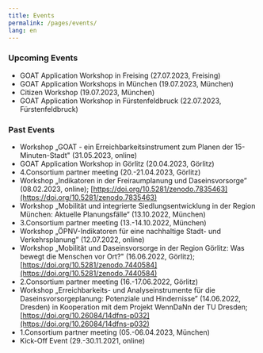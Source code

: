 ```yaml
---
title: Events
permalink: /pages/events/
lang: en
---
```

### Upcoming Events


- GOAT Application Workshop in Freising (27.07.2023, Freising)
- GOAT Application Workshops in München (19.07.2023, München)
- Citizen Workshop (19.07.2023, München)
- GOAT Application Workshop in Fürstenfeldbruck (22.07.2023, Fürstenfeldbruck)

### Past Events

- Workshop „GOAT - ein Erreichbarkeitsinstrument zum Planen der 15-Minuten-Stadt" (31.05.2023, online)
- GOAT Application Workshop in Görlitz (20.04.2023, Görlitz) 
- 4.Consortium partner meeting (20.-21.04.2023, Görlitz) 
- Workshop „Indikatoren in der Freiraumplanung und Daseinsvorsorge” (08.02.2023, online); [https://doi.org/10.5281/zenodo.7835463](https://doi.org/10.5281/zenodo.7835463) 
- Workshop „Mobilität und integrierte Siedlungsentwicklung in der Region München: Aktuelle Planungsfälle“ (13.10.2022, München) 
- 3.Consortium partner meeting (13.-14.10.2022, München) 
- Workshop „ÖPNV-Indikatoren für eine nachhaltige Stadt- und Verkehrsplanung” (12.07.2022, online) 
- Workshop „Mobilität und Daseinsvorsorge in der Region Görlitz: Was bewegt die Menschen vor Ort?" (16.06.2022, Görlitz); [https://doi.org/10.5281/zenodo.7440584](https://doi.org/10.5281/zenodo.7440584) 
- 2.Consortium partner meeting (16.-17.06.2022, Görlitz) 
- Workshop „Erreichbarkeits- und Analyseinstrumente für die Daseinsvorsorgeplanung: Potenziale und Hindernisse” (14.06.2022, Dresden) in Kooperation mit dem Projekt WennDaNn der TU Dresden; [https://doi.org/10.26084/14dfns-p032](https://doi.org/10.26084/14dfns-p032)
- 1.Consortium partner meeting (05.-06.04.2023, München) 
- Kick-Off Event (29.-30.11.2021, online) 


